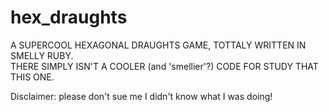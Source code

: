 # hex_draughts

A SUPERCOOL HEXAGONAL DRAUGHTS GAME, TOTTALY WRITTEN IN SMELLY RUBY.  
THERE SIMPLY ISN'T A COOLER (and 'smellier'?) CODE FOR STUDY THAT THIS ONE.

Disclaimer: please don't sue me I didn't know what I was doing!

